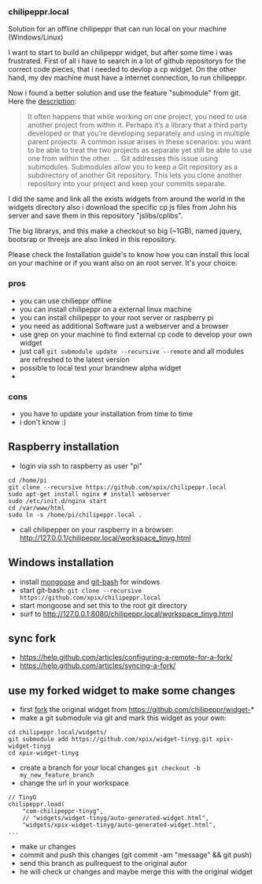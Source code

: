 ### chilipeppr.local
Solution for an offline chilipeppr that can run local on your machine (Windows/Linux)

I want to start to build an chilipeppr widget, but after some time i was frustrated. First of all i have to search in a lot of github repositorys for the correct code pieces, that i needed to devlop a cp widget. On the other hand, my dev machine must have a internet connection, to run chilipeppr.

Now i found a better solution and use the feature "submodule" from git. Here the [description](https://git-scm.com/book/en/v2/Git-Tools-Submodules):
> It often happens that while working on one project, you need to use another project from within it. Perhaps it’s a library that a third party developed or that you’re developing separately and using in multiple parent projects. A common issue arises in these scenarios: you want to be able to treat the two projects as separate yet still be able to use one from within the other.
> ...
> Git addresses this issue using submodules. Submodules allow you to keep a Git repository as a subdirectory of another Git repository. This lets you clone another repository into your project and keep your commits separate.

I did the same and link all the exists widgets from around the world in the widgets directory also i download the specific cp js files from John his server and save them in this repository "jslibs/cplibs".

The big librarys, and this make a checkout so big (~1GB), named jquery, bootsrap or threejs are also linked in this repository.

Please check the Installation guide's to know how you can install this local on your machine or if you want also on an root server. It's your choice:

### pros
* you can use chilieppr offline
* you can install chilipeppr on a external linux machine
* you can install chilipeppr to your root server or raspberry pi
* you need as additional Software just a webserver and a browser
* use grep on your machine to find external cp code to develop your own widget
* just call ````git submodule update --recursive --remote```` and all modules are refreshed to the latest version
* possible to local test your brandnew alpha widget
* 

### cons
* you have to update your installation from time to time
* i don't know :)

## Raspberry installation
* login via ssh to raspberry as user "pi"
```
cd /home/pi
git clone --recursive https://github.com/xpix/chilipeppr.local
sudo apt-get install nginx # install webserver
sudo /etc/init.d/nginx start
cd /var/www/html
sudo ln -s /home/pi/chilipeppr.local .
```
* call chilipepper on your raspberry in a browser: http://127.0.0.1/chilipeppr.local/workspace_tinyg.html


## Windows installation
* install [mongoose](https://www.cesanta.com/products/binary) and [git-bash](https://git-for-windows.github.io/) for windows
* start git-bash: ````git clone --recursive https://github.com/xpix/chilipeppr.local````
* start mongoose and set this to the root git directory
* surf to http://127.0.0.1:8080/chilipeppr.local/workspace_tinyg.html

## sync fork
* https://help.github.com/articles/configuring-a-remote-for-a-fork/
* https://help.github.com/articles/syncing-a-fork/

## use my forked widget to make some changes
* first [fork](https://help.github.com/articles/fork-a-repo/) the original widget from https://github.com/chilipeppr/widget-*
* make a git submodule via git and mark this widget as your own:
````
cd chilipeppr.local/widgets/
git submodule add https://github.com/xpix/widget-tinyg.git xpix-widget-tinyg
cd xpix-widget-tinyg
````
* create a branch for your local changes ````git checkout -b my_new_feature_branch````
* change the url in your workspace
````
// TinyG
chilipeppr.load(
    "com-chilipeppr-tinyg",
    // "widgets/widget-tinyg/auto-generated-widget.html",
    "widgets/xpix-widget-tinyg/auto-generated-widget.html",
...
````
* make ur changes
* commit and push this changes (git commit -am "message" && git push)
* send this branch as pullrequest to the original autor
* he will check ur changes and maybe merge this with the original widget



